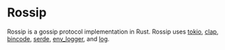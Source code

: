 # Rossip
Rossip is a gossip protocol implementation in Rust. Rossip uses [tokio](https://crates.io/crates/tokio), [clap](https://crates.io/crates/clap), [bincode](https://crates.io/crates/bincode), [serde](https://crates.io/crates/serde), [env_logger](https://crates.io/crates/env_logger), and [log](https://crates.io/crates/log). 